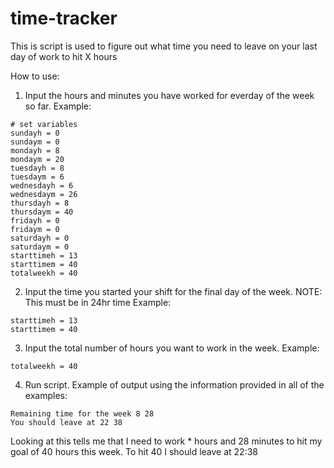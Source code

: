 # time-tracker
This is script is used to figure out what time you need to leave on your last day of work to hit X hours

How to use:
1) Input the hours and minutes you have worked for everday of the week so far. Example:
```
# set variables
sundayh = 0
sundaym = 0
mondayh = 8
mondaym = 20
tuesdayh = 8
tuesdaym = 6
wednesdayh = 6
wednesdaym = 26
thursdayh = 8
thursdaym = 40
fridayh = 0
fridaym = 0
saturdayh = 0 
saturdaym = 0
starttimeh = 13
starttimem = 40
totalweekh = 40
```
2) Input the time you started your shift for the final day of the week. NOTE: This must be in 24hr time Example:
```
starttimeh = 13
starttimem = 40
```
3) Input the total number of hours you want to work in the week. Example:
```
totalweekh = 40
```
4) Run script. Example of output using the information provided in all of the examples:
```
Remaining time for the week 8 28
You should leave at 22 38
```
Looking at this tells me that I need to work * hours and 28 minutes to hit my goal of 40 hours this week. To hit 40 I should leave at 22:38
